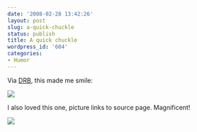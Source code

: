 ```yaml
---
date: '2008-02-28 13:42:26'
layout: post
slug: a-quick-chuckle
status: publish
title: A quick chuckle
wordpress_id: '604'
categories:
- Humor
---
```


Via [DRB](http://www.darkroastedblend.com/2008/02/good-morning-dear.html), this made me smile:


![](http://www.phfactor.net/wp-pics/43_kreativ_fotki.jpg)







I also loved this one, picture links to source page. Magnificent!




[![](http://www.phfactor.net/wp-pics/5308128-lg-wp.jpg)](http://photo.net/photodb/photo.tcl?photo_id=5308128)
